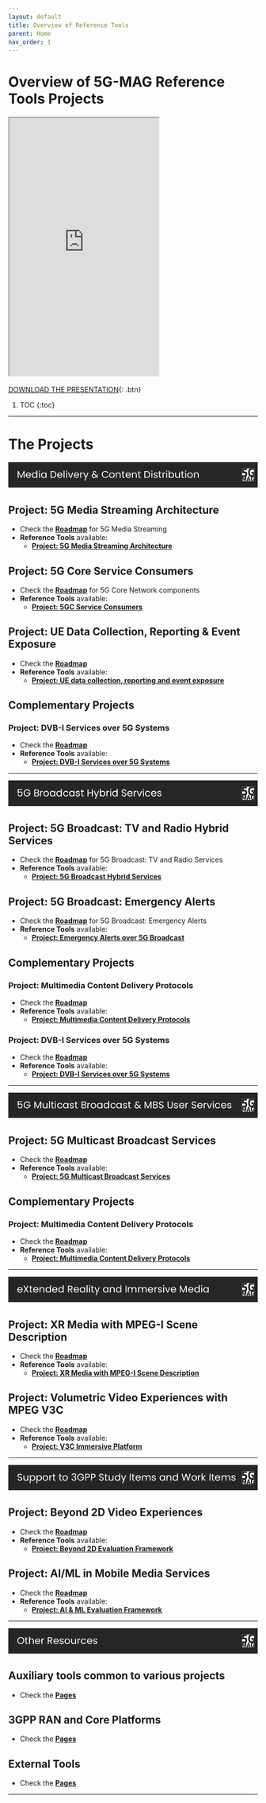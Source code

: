 ```yaml
---
layout: default
title: Overview of Reference Tools
parent: Home
nav_order: 1
---
```


# Overview of 5G-MAG Reference Tools Projects

<iframe width="60%" height="520" src="https://drive.google.com/file/d/1tPcMWLeY6QJNH5OfGWDwLmoSyjrqk8gA/preview"></iframe>

[DOWNLOAD THE PRESENTATION](https://drive.google.com/file/d/1tPcMWLeY6QJNH5OfGWDwLmoSyjrqk8gA/preview){: .btn}

1. TOC
{:toc}

---

# The Projects

<img src="../assets/images/Banner_1.png"/> 

## Project: 5G Media Streaming Architecture
* Check the [**Roadmap**](https://github.com/orgs/5G-MAG/projects/48/views/6) for 5G Media Streaming
* **Reference Tools** available:
   * [**Project: 5G Media Streaming Architecture**](https://5g-mag.github.io/Getting-Started/pages/5g-media-streaming/)

## Project: 5G Core Service Consumers
* Check the [**Roadmap**](https://github.com/orgs/5G-MAG/projects/48/views/17) for 5G Core Network components
* **Reference Tools** available:
   * [**Project: 5GC Service Consumers**](https://5g-mag.github.io/Getting-Started/pages/5g-core-service-consumers/)

## Project: UE Data Collection, Reporting & Event Exposure
* Check the [**Roadmap**](https://github.com/orgs/5G-MAG/projects/48/views/8)
* **Reference Tools** available:
   * [**Project: UE data collection, reporting and event exposure**](https://5g-mag.github.io/Getting-Started/pages/ue-data-collection-reporting-exposure/)

## Complementary Projects

### Project: DVB-I Services over 5G Systems
* Check the [**Roadmap**](https://github.com/orgs/5G-MAG/projects/48/views/11)
* **Reference Tools** available:
   * [**Project: DVB-I Services over 5G Systems**](https://5g-mag.github.io/Getting-Started/pages/dvbi-over-5g/)

---

<img src="../assets/images/Banner_2.png"/> 

## Project: 5G Broadcast: TV and Radio Hybrid Services
* Check the [**Roadmap**](https://github.com/orgs/5G-MAG/projects/48/views/7) for 5G Broadcast: TV and Radio Services
* **Reference Tools** available:
    * [**Project: 5G Broadcast Hybrid Services**](https://5g-mag.github.io/Getting-Started/pages/lte-based-5g-broadcast/)

## Project: 5G Broadcast: Emergency Alerts
* Check the [**Roadmap**](https://github.com/orgs/5G-MAG/projects/48/views/12) for 5G Broadcast: Emergency Alerts
* **Reference Tools** available:
    * [**Project: Emergency Alerts over 5G Broadcast**](https://5g-mag.github.io/Getting-Started/pages/emergency-alerts/)

## Complementary Projects

### Project: Multimedia Content Delivery Protocols
* Check the [**Roadmap**](https://github.com/orgs/5G-MAG/projects/48/views/14)
* **Reference Tools** available:
   * [**Project: Multimedia Content Delivery Protocols**](https://5g-mag.github.io/Getting-Started/pages/multimedia-content-delivery/)

### Project: DVB-I Services over 5G Systems
* Check the [**Roadmap**](https://github.com/orgs/5G-MAG/projects/48/views/11)
* **Reference Tools** available:
   * [**Project: DVB-I Services over 5G Systems**](https://5g-mag.github.io/Getting-Started/pages/dvbi-over-5g/)

---

<img src="../assets/images/Banner_3.png"/> 

## Project: 5G Multicast Broadcast Services
* Check the [**Roadmap**](https://github.com/orgs/5G-MAG/projects/48/views/13)
* **Reference Tools** available:
    * [**Project: 5G Multicast Broadcast Services**](https://5g-mag.github.io/Getting-Started/pages/5g-multicast-broadcast-services/)

## Complementary Projects

### Project: Multimedia Content Delivery Protocols
* Check the [**Roadmap**](https://github.com/orgs/5G-MAG/projects/48/views/14)
* **Reference Tools** available:
   * [**Project: Multimedia Content Delivery Protocols**](https://5g-mag.github.io/Getting-Started/pages/multimedia-content-delivery/)

---

<img src="../assets/images/Banner_4.png"/> 

## Project: XR Media with MPEG-I Scene Description
* Check the [**Roadmap**](https://github.com/orgs/5G-MAG/projects/48/views/16)
* **Reference Tools** available:
   * [**Project: XR Media with MPEG-I Scene Description**](https://5g-mag.github.io/Getting-Started/pages/xr-media-integration-in-5g/)

## Project: Volumetric Video Experiences with MPEG V3C
* Check the [**Roadmap**](https://github.com/orgs/5G-MAG/projects/48/views/15)
* **Reference Tools** available:
   * [**Project: V3C Immersive Platform**](https://5g-mag.github.io/Getting-Started/pages/v3c-immersive-platform/)

---

<img src="../assets/images/Banner_5.png"/> 

## Project: Beyond 2D Video Experiences
* Check the [**Roadmap**](https://github.com/orgs/5G-MAG/projects/48/views/10)
* **Reference Tools** available:
   * [**Project: Beyond 2D Evaluation Framework**](https://5g-mag.github.io/Getting-Started/pages/beyond-2d-evaluation-framework/)

## Project: AI/ML in Mobile Media Services
* Check the [**Roadmap**](https://github.com/orgs/5G-MAG/projects/48/views/9)
* **Reference Tools** available:
   * [**Project: AI & ML Evaluation Framework**](https://5g-mag.github.io/Getting-Started/pages/ai-ml-evaluation-framework/)

---

<img src="../assets/images/Banner_6.png"/> 

## Auxiliary tools common to various projects
* Check the [**Pages**](./common-tools/index.html)

## 3GPP RAN and Core Platforms
* Check the [**Pages**](./3gpp-ran-and-core-platforms/index.html)

## External Tools
* Check the [**Pages**](./external-tools/index.html)

---
